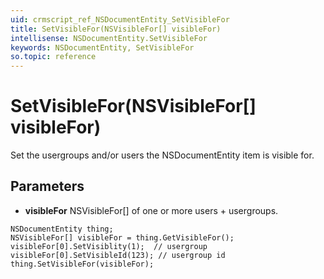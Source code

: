 ```yaml
---
uid: crmscript_ref_NSDocumentEntity_SetVisibleFor
title: SetVisibleFor(NSVisibleFor[] visibleFor)
intellisense: NSDocumentEntity.SetVisibleFor
keywords: NSDocumentEntity, SetVisibleFor
so.topic: reference
---
```


# SetVisibleFor(NSVisibleFor[] visibleFor)

Set the usergroups and/or users the NSDocumentEntity item is visible for.

## Parameters

* **visibleFor** NSVisibleFor[] of one or more users + usergroups.

```crmscript
NSDocumentEntity thing;
NSVisibleFor[] visibleFor = thing.GetVisibleFor();
visibleFor[0].SetVisiblity(1);  // usergroup
visibleFor[0].SetVisibleId(123); // usergroup id
thing.SetVisibleFor(visibleFor);
```

